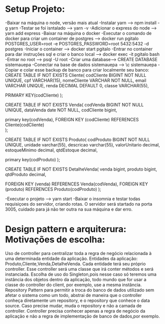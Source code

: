 # Setup Projeto:

-Baixar na máquina o node, versão mais atual
-Instalar yarn --> npm install -g yarn
-Testar se foi isntalado --> yarn -v
-Adicionar o express do node --> yarn add express 
-Baixar na máquina o docker
-Executar o comando de docker para criar um container de postgres --> docker run pgitalo POSTGRES_USER=root -e POSTGRES_PASSWORD=root 5432:5432 -d postgres 
-Iniciar o container --> docker start pgitalo
-Entrar no container para dar instruções sql e criar o banco local --> docker exec -it pgitalo bash
-Entrar no root --> psql -U root
-Criar uma database--> CREATE DATABASE sistemauepa
-Conectar na base de dados sistemauepa --> \c sistemauepa
-Copiar e colar esse backup de banco para criar localmente seu banco:
CREATE TABLE IF NOT EXISTS Cliente(
codCliente BIGINT NOT NULL UNIQUE,
cpf VARCHAR(15),
nomeCliente VARCHAR NOT NULL,
email VARCHAR UNIQUE,
renda DECIMAL DEFAULT 0,
classe VARCHAR(55),

PRIMARY KEY(codCliente)
);


CREATE TABLE IF NOT EXISTS Venda(
codVenda BIGINT NOT NULL UNIQUE,
dataVenda date NOT NULL,
codCliente bigint,

primary key(codVenda),
FOREIGN KEY (codCliente) REFERENCES Cliente(codCliente)  
);


CREATE TABLE IF NOT EXISTS Produto(
codProduto BIGINT NOT NULL UNIQUE,
unidade varchar(55),
descricao varchar(55),
valorUnitario decimal,
estoqueMinimo decimal,
qtdEstoque decimal,

primary key(codProduto)
);

CREATE TABLE IF NOT EXISTS DetalheVenda(
venda bigint,
produto bigint,
qtdProduto decimal,

FOREIGN KEY (venda) REFERENCES Venda(codVenda),
FOREIGN KEY (produto) REFERENCES Produto(codProduto) 
);

-Executar o projeto --> yarn start
-Baixar o insomnia e testar todas requisiçoes do servidor, criando rotas. O servidor será startado na porta 3005, cuidado para já não ter outra na sua máquina e dar erro.


# Design pattern e arquiterura: Motivações de escolha:
Uso de controller para centralizar toda a regra de negócio relacionada à uma determinada entidade da aplicação.
Entidades da aplicação: Produto,Cliente,Venda,DetalheVenda.
Cada entidade terá seu próprio controller. Esse controller será uma classe que irá conter métodos e será instanciada.
Escolha de uso do Singleton,pois nesse caso só teremos uma instância dos objetos dentro da aplicação, todo mundo que for usar a classe do controller do client, por exemplo, use a mesma instância.
Repository Pattern para permitir a troca do banco de dados utilizado sem afetar o sistema como um todo, abstrai de maneira que o controller conheça diretamente um repository, e o repository que conhece o data source. Caso precise mudar, muda o repository e não a camada de controller. Controller precisa conhecer apenas a regra de negócio da aplicação e não a regra de implementação de banco de dados,por exemplo.









